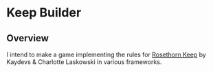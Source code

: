# Keep Builder

## Overview

I intend to make a game implementing the rules for [Rosethorn Keep](https://selkie.itch.io/rosethorn-keep) by Kaydevs & Charlotte Laskowski in various frameworks.
